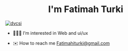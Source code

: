 
<h1 align="center">I'm Fatimah Turki</h1>

<p align="left"> <a href="https://twitter.com/devcsi" target="blank"><img src="https://img.shields.io/twitter/follow/dvcsi?logo=twitter&style=for-the-badge" alt="dvcsi" /></a> </p>

- 👩🏻‍💻 I’m interested in Web and ui/ux

- ✉️ How to reach me Fatimahiturki@gmail.com





